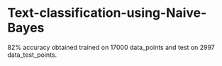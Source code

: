 # Text-classification-using-Naive-Bayes
82% accuracy obtained trained on 17000 data_points and test on 2997 data_test_points.
